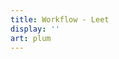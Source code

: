 ```yaml
---
title: Workflow - Leet
display: ''
art: plum
---
```


<SubNav />

<ListPosts year-title type="workflow" />
